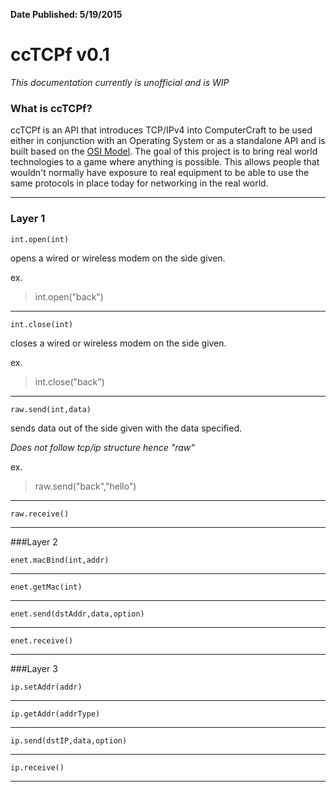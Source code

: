 **Date Published: 5/19/2015**

# ccTCPf v0.1



*This documentation currently is unofficial and is WIP*

### What is ccTCPf?

ccTCPf is an API that introduces TCP/IPv4 into ComputerCraft to be used either in conjunction with an Operating System or as a standalone API and is built based on the [OSI Model]("http://en.wikipedia.org/wiki/OSI_model"). The goal of this project is to bring real world technologies to a game where anything is possible. This allows people that wouldn't normally have exposure to real equipment to be able to use the same protocols in place today for networking in the real world.

----
### Layer 1

    int.open(int)
  opens a wired or wireless modem on the side given.

  ex.

>int.open("back")

---
    int.close(int)

  closes a wired or wireless modem on the side given.

  ex.

>int.close("back")

---

    raw.send(int,data)

  sends data out of the side given with the data specified.

  *Does not follow tcp/ip structure hence "raw"*

  ex.

>raw.send("back","hello")

---

    raw.receive()



---

###Layer 2

    enet.macBind(int,addr)

---

    enet.getMac(int)

---

    enet.send(dstAddr,data,option)

---

    enet.receive()

---

###Layer 3

    ip.setAddr(addr)

---

    ip.getAddr(addrType)

---

    ip.send(dstIP,data,option)

---

    ip.receive()

---

